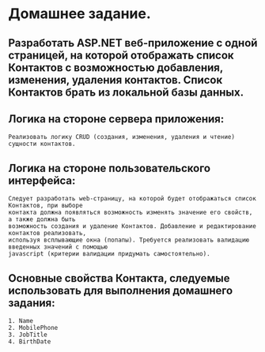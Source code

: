 # Домашнее задание.

## Разработать ASP.NET веб-приложение с одной страницей, на которой отображать список Контактов с возможностью добавления, изменения, удаления контактов. Список Контактов брать из локальной базы данных.

## Логика на стороне сервера приложения:

```
Реализовать логику CRUD (создания, изменения, удаления и чтение) сущности контактов.
```

## Логика на стороне пользовательского интерфейса:

```
Следует разработать web-страницу, на которой будет отображаться список Контактов, при выборе
контакта должна появляться возможность изменять значение его свойств, а также должна быть
возможность создания и удаление Контактов. Добавление и редактирование контактов реализовать,
используя всплывающие окна (попапы). Требуется реализовать валидацию введенных значений с помощью
javascript (критерии валидации придумать самостоятельно).
```

## Основные свойства Контакта, следуемые использовать для выполнения домашнего задания:

```
1. Name
2. MobilePhone
3. JobTitle
4. BirthDate
```
